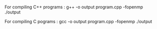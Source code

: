 For compiling C++ programs :
   g++ -o output program.cpp -fopenmp
   ./output
   
For compiling C pograms :
   gcc -o output program.cpp -fopenmp
   ./output
